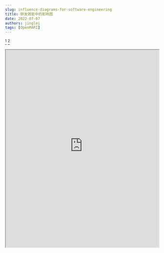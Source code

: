 ```yaml
---
slug: influence-diagrams-for-software-engineering
title: 研发效能中的影响图
date: 2022-07-07
authors: jinglei
tags: [OpenMARI]
---
```


<!--truncate-->

[^Shachter(1986)] [^Shachter(1988)]

<iframe src="https://cdn.forms-content.sg-form.com/c8a6a5ca-f94d-11ec-93fc-2e65924341d6" width="100%" height="650" />


## 参考阅读

[^Shachter(1986)]: Ross D. Shachter, (1986) Evaluating Influence Diagrams. Operations Research 34(6):871-882.
https://doi.org/10.1287/opre.34.6.871

[^Shachter(1988)]: Ross D. Shachter, (1988) Probabilistic Inference and Influence Diagrams. Operations Research 36(4):589-604.
https://doi.org/10.1287/opre.36.4.589